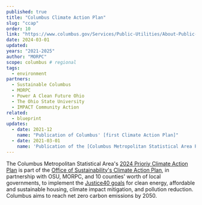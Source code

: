 ```yaml
---
published: true
title: "Columbus Climate Action Plan"
slug: "ccap"
order: 10
link: "https://www.columbus.gov/Services/Public-Utilities/About-Public-Utilities/Office-of-Sustainability/Columbus-Climate-Action-Plan"
date: 2024-03-01
updated:
years: "2021-2025"
author: "MORPC"
scope: columbus # regional
tags:
  - environment
partners:
  - Sustainable Columbus
  - MORPC
  - Power A Clean Future Ohio
  - The Ohio State University
  - IMPACT Community Action
related:
  - blueprint
updates:
  - date: 2021-12
    name: "Publication of Columbus' [first Climate Action Plan]"
  - date: 2021-03-01
    name: 'Publication of the [Columbus Metropolitan Statistical Area Priority climate Action Plan](https://www.epa.gov/system/files/documents/2024-03/columbus-pcap.pdf)'
---
```


The Columbus Metropolitan Statistical Area's [2024 Prioriy Climate Action Plan](https://www.epa.gov/system/files/documents/2024-03/columbus-pcap.pdf) is part of the [Office of Sustainability's Climate Action Plan](https://www.columbus.gov/Services/Public-Utilities/About-Public-Utilities/Office-of-Sustainability/Columbus-Climate-Action-Plan), in partnership with OSU, MORPC, and 10 counties' worth of local governments, to implement the [Justice40 goals](https://en.wikipedia.org/wiki/Justice40) for clean energy, affordable and sustainable housing, climate impact mitigation, and pollution reduction. Columbus aims to reach net zero carbon emissions by 2050.